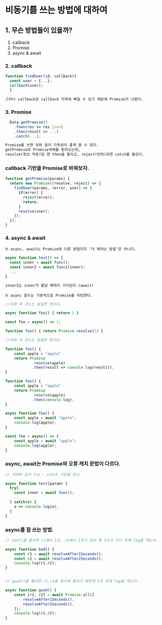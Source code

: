 # 비동기를 쓰는 방법에 대하여

## 1. 무슨 방법들이 있을까?
1. callback
2. Promise
3. async & await

### 2. callback

```javascript
function findUser(id, callback){
  const user = {...};
  callback(user);
  }
```

```txt
그러나 callback은 callback 지옥에 빠질 수 있기 때문에 Promise가 나왔다.
```

### 3. Promise

```javascript
  Data.getPromise()
    .then(res => res.json)
    .then(result => ...)
    .catch(...);
```

```txt
Promise를 쓰면 위와 같이 가독성이 좋게 쓸 수 있다.
getPromise로 Promise객체를 받아오는데, 
resolve(정상 작동)일 땐 then을 돌리고, reject(반려)되면 catch를 돌린다.
```

### callback 기반을 Promise로 바꿔보자.

```javascript
function getPromise(params) {
  return new Promise((resolve, reject) => {
    findUser(params, (error, user) => {
      if(error) {
        reject(error);
        return;
      }
      resolve(user);
    });
  });
}
```

### 4. async & await

    ※ async, await는 Promise와 다른 문법이지 '더 뛰어난 문법'은 아니다.

```javascript
async function test() => {
  const inner = await func();
  const inner2 = await func2(inner);
  ...
}
```

```txt
inner2는 inner가 끝날 때까지 기다린다.(await)
```

    ※ async 함수는 기본적으로 Promise를 리턴한다.
    
```javascript
//아래 세 코드는 동일한 뜻이다.

async function foo() { return 1 }

const foo = async() => 1;

function foo() { return Promise.resolve(1) }

//아래 네 코드는 동일한 뜻이다.

function foo() {
    const apple = "apple"
    return Promise
            .resolve(apple)
            .then(result => console.log(result));
}

function foo() {
    const apple = "apple"
    return Promise
            .resolve(apple)
            .then(console.log);
}

async function foo() {
    const apple = await "apple";
    console.log(apple);
}

const foo = async() => {
    const apple = await "apple";
    console.log(apple);
}
```

### async, await는 Promise와 오류 캐치 문법이 다르다.

```javascript
// 아래와 같이 try - catch 구문을 쓴다.

async function test(param) {
  try{
    const inner = await func();
    ...
  } catch(e) {
    e => console.log(e);
  }
}
```

### async를 잘 쓰는 방법.

```javascript
// bad()를 돌리면 r1에서 1초, r2에서 2초가 걸려 총 3초가 지난 뒤에 log를 찍는다.

async function bad() {
    const r1 = await resolveAfter1Seconds();
    const r2 = await resolveAfter2Seconds();
    console.log(r1,r2);
}


// good()을 돌리면 r1,r2를 동시에 돌리기 때문에 2초 뒤에 log를 찍는다.

async function good() {
    const [r1, r2] = await Promise.all([
        resolveAfter1Seconds(),
        resolveAfter2Seconds(),
    ]);
    console.log(r1,r2);
}

```
